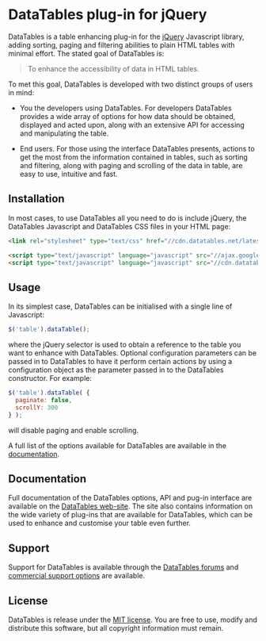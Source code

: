 # DataTables plug-in for jQuery

DataTables is a table enhancing plug-in for the [jQuery](//jquery.com) Javascript library, adding sorting, paging and filtering abilities to plain HTML tables with minimal effort. The stated goal of DataTables is:

> To enhance the accessibility of data in HTML tables.

To met this goal, DataTables is developed with two distinct groups of users in mind:

* You the developers using DataTables. For developers DataTables provides a wide array of options for how data should be obtained, displayed and acted upon, along with an extensive API for accessing and manipulating the table.

* End users. For those using the interface DataTables presents, actions to get the most from the information contained in tables, such as sorting and filtering, along with paging and scrolling of the data in table, are easy to use, intuitive and fast.


## Installation

In most cases, to use DataTables all you need to do is include jQuery, the DataTables Javascript and DataTables CSS files in your HTML page:

```html
<link rel="stylesheet" type="text/css" href="//cdn.datatables.net/latest/jquery.dataTables.css">

<script type="text/javascript" language="javascript" src="//ajax.googleapis.com/ajax/libs/jquery/1.10.2/jquery.min.js"></script>
<script type="text/javascript" language="javascript" src="//cdn.datatables.net/1.10.0/jquery.dataTables.js"></script>
```


## Usage

In its simplest case, DataTables can be initialised with a single line of Javascript:

```js
$('table').dataTable();
```

where the jQuery selector is used to obtain a reference to the table you want to enhance with DataTables. Optional configuration parameters can be passed in to DataTables to have it perform certain actions by using a configuration object as the parameter passed in to the DataTables constructor. For example:

```js
$('table').dataTable( {
  paginate: false,
  scrollY: 300
} );
```

will disable paging and enable scrolling.

A full list of the options available for DataTables are available in the [documentation](//datatables.net).


## Documentation

Full documentation of the DataTables options, API and pug-in interface are available on the [DataTables web-site](//datatables.net). The site also contains information on the wide variety of plug-ins that are available for DataTables, which can be used to enhance and customise your table even further.


## Support

Support for DataTables is available through the [DataTables forums](//datatables.net/forums) and [commercial support options](//datatables.net/support) are available.


## License

DataTables is release under the [MIT license](//datatables.net/license). You are free to use, modify and distribute this software, but all copyright information must remain.
